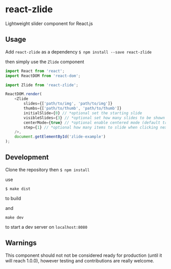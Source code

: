 react-zlide
===========

Lightweight slider component for React.js

Usage
-----
Add `react-zlide` as a dependency
`$ npm install --save react-zlide`

then simply use the `Zlide` component

```javascript
import React from 'react';
import ReactDOM from 'react-dom';

import Zlide from 'react-zlide';

ReactDOM.render(
    <Zlide
        slides={['path/to/img', 'path/to/img']}
        thumbs={['path/to/thumb', 'path/to/thumb']}
        initialSlide={0} // *optional set the starting slide
        visibleSlides={3} // *optional set how many slides to be shown at once (default 3)
        centerMode={true} // *optional enable centered mode (default true)
        step={1} // *optional how many items to slide when clicking next or prev (default 1)
    />,
    document.getElementById('zlide-example')
);

```

Development
-----------
Clone the repository then
`$ npm install`

use

`$ make dist`

to build

and

`make dev`

to start a dev server on `localhost:8080`

Warnings
--------
This component should not not be considered ready for production (until it will reach 1.0.0),
however testing and contributions are really welcome.

